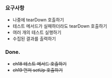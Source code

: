 ### 요구사항

- 나중에 tearDown 호출하기
- 테스트 메서드가 실패하더라도 tearDown 호출하기
- 여러 개의 테스트 실행하기
- 수집된 결과를 출력하기

### Done.

- ~~ch18 테스트 메서드 호출하기~~
- ~~ch19 먼저 setUp 호출하기~~
